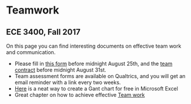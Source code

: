# Teamwork 
## ECE 3400, Fall 2017

On this page you can find interesting documents on effective team work and communication. 

* Please fill in [this form](https://goo.gl/forms/XJ1fiFNouGQxrq562) before midnight August 25th, and the [team contract](Team_Contract.md) before midnight August 31st. 
* Team assessment forms are available on Qualtrics, and you will get an email reminder with a link every two weeks. 
* [Here](https://www.smartsheet.com/blog/gantt-chart-excel01) is a neat way to create a Gant chart for free in Microsoft Excel
* Great chapter on how to achieve effective [Team work](./Groupwork%20Brent%20Elhajj%20Felder%20Oakley%202004.pdf)
